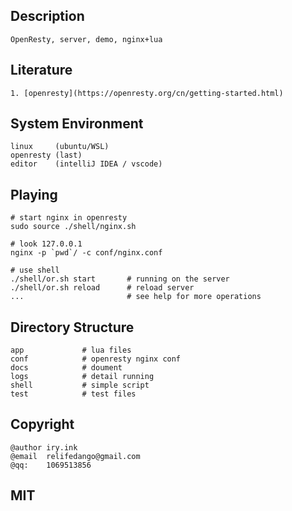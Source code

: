 ## Description
    OpenResty, server, demo, nginx+lua

## Literature
    1. [openresty](https://openresty.org/cn/getting-started.html)

## System Environment
    linux     (ubuntu/WSL)
    openresty (last)
    editor    (intelliJ IDEA / vscode)

## Playing
    # start nginx in openresty
    sudo source ./shell/nginx.sh

    # look 127.0.0.1
    nginx -p `pwd`/ -c conf/nginx.conf 
    
    # use shell
    ./shell/or.sh start       # running on the server
    ./shell/or.sh reload      # reload server
    ...                       # see help for more operations

## Directory Structure
    app             # lua files
    conf            # openresty nginx conf
    docs            # doument
    logs            # detail running
    shell           # simple script
    test            # test files

## Copyright
    @author iry.ink
    @email  relifedango@gmail.com
    @qq:    1069513856

## MIT